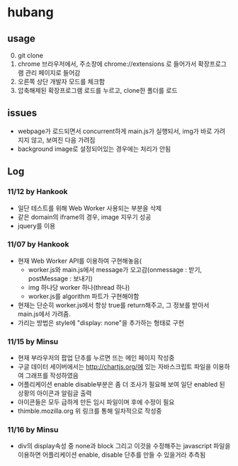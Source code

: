 # hubang

## usage

0. git clone
1. chrome 브라우저에서, 주소창에 chrome://extensions 로 들어가서 확장프로그램 관리 페이지로 들어감
2. 오른쪽 상단 개발자 모드를 체크함
3. 압축해제된 확장프로그램 로드를 누르고, clone한 폴더를 로드

## issues

- webpage가 로드되면서 concurrent하게 main.js가 실행되서, img가 바로 가려지지 않고, 보여진 다음 가려짐
- background image로 설정되어있는 경우에는 처리가 안됨

## Log

### 11/12 by Hankook

- 일단 테스트를 위해 Web Worker 사용되는 부분을 삭제
- 같은 domain의 iframe의 경우, image 지우기 성공
- jquery를 이용


### 11/07 by Hankook

- 현재 Web Worker API를 이용하여 구현해놓음(
  - worker.js와 main.js에서 message가 오고감(onmessage : 받기, postMessage : 보내기)
  - img 하나당 worker 하나(thread 하나)
  - worker.js를 algorithm 파트가 구현해야함
- 현재는 단순히 worker.js에서 항상 true를 return해주고, 그 정보를 받아서 main.js에서 가려줌.
- 가리는 방법은 style에 "display: none"을 추가하는 형태로 구현

### 11/15 by Minsu

- 현재 부라우저의 팝업 단추를 누르면 뜨는 메인 페이지 작성중
- 구글 데이터 세이버에서는 http://chartjs.org/에 있는 자바스크립트 파일을 이용하여 그래프를 작성하였음
- 어플리케이션 enable disable부분은 좀 더 조사가 필요해 보여 일단 enabled 된 상황의 아이콘과 알림글 출력
- 아이콘들은 모두 급하게 만든 임시 파일이며 후에 수정이 필요
- thimble.mozilla.org 위 링크를 통해 일차적으로 작성중

### 11/16 by Minsu

- div의 display속성 중 none과 block 그리고 이것을 수정해주는 javascript 파일을 이용하면 어플리케이션
  enable, disable 단추를 만들 수 있을거라 추측됨